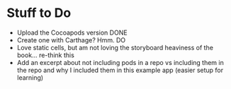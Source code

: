 # Stuff to Do

- Upload the Cocoapods version DONE
- Create one with Carthage? Hmm. DO
- Love static cells, but am not loving the storyboard heaviness of the book... re-think this
- Add an excerpt about not including pods in a repo vs including them in the repo and why I included them in this example app (easier setup for learning)